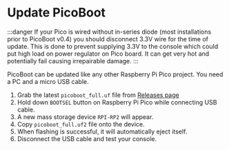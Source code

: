 # Update PicoBoot

:::danger
If your Pico is wired without in-series diode (most installations prior to PicoBoot v0.4) you should disconnect 3.3V wire for the time of update. This is done to prevent supplying 3.3V to the console which could put high load on power regulator on Pico board. It can get very hot and potentially fail causing irrepairable damage.
:::

PicoBoot can be updated like any other Raspberry Pi Pico project. You need a PC and a micro USB cable.

1. Grab the latest `picoboot_full.uf` file from [Releases page](https://github.com/webhdx/PicoBoot/releases/latest)
2. Hold down `BOOTSEL` button on Raspberry Pi Pico while connecting USB cable.
3. A new mass storage device `RPI-RP2` will appear.
4. Copy `picoboot_full.uf2` file onto the device.
5. When flashing is successful, it will automatically eject itself.
6. Disconnect the USB cable and test your console.
